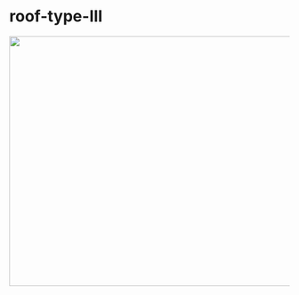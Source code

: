 # roof-type-III

<img src="https://github.com/mesutsala/grasshopper-3D/blob/main/crossbracing-beams/crossbracings-beams.jpg" width="700" height="450">
